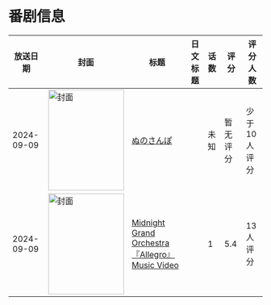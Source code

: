 # 番剧信息

|放送日期|封面|标题|日文标题|话数|评分|评分人数|
|---|---|---|---|---|---|---|
|2024-09-09|<img src="https://lain.bgm.tv/pic/cover/c/6b/85/514885_BzYKN.jpg" alt="封面" style="width:150px;height:200px;object-fit:cover;">|[ぬのさんぽ](https://bangumi.tv/subject/514885)||未知|暂无评分|少于10人评分|
|2024-09-09|<img src="https://lain.bgm.tv/pic/cover/c/f2/5e/511927_PQ8r7.jpg" alt="封面" style="width:150px;height:200px;object-fit:cover;">|[Midnight Grand Orchestra 『Allegro』 Music Video](https://bangumi.tv/subject/511927)||1|5.4|13人评分|
